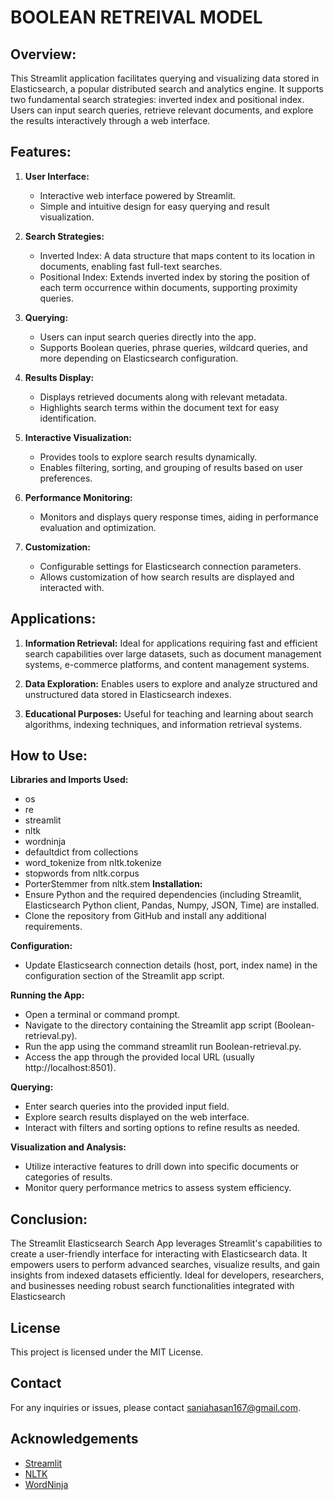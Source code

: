 # BOOLEAN RETREIVAL MODEL
## Overview:
This Streamlit application facilitates querying and visualizing data stored in Elasticsearch, a popular distributed search and analytics engine. It supports two fundamental search strategies: inverted index and positional index. Users can input search queries, retrieve relevant documents, and explore the results interactively through a web interface.

## Features:
1. **User Interface:**
   - Interactive web interface powered by Streamlit.
   - Simple and intuitive design for easy querying and result visualization.

2. **Search Strategies:**
   - Inverted Index: A data structure that maps content to its location in documents, enabling fast full-text searches.
   - Positional Index: Extends inverted index by storing the position of each term occurrence within documents, supporting proximity queries.

3. **Querying:**
   - Users can input search queries directly into the app.
   - Supports Boolean queries, phrase queries, wildcard queries, and more depending on Elasticsearch configuration.

4. **Results Display:**
   - Displays retrieved documents along with relevant metadata.
   - Highlights search terms within the document text for easy identification.

5. **Interactive Visualization:**
   - Provides tools to explore search results dynamically.
   - Enables filtering, sorting, and grouping of results based on user preferences.

6. **Performance Monitoring:**
   - Monitors and displays query response times, aiding in performance evaluation and optimization.

7. **Customization:**
   - Configurable settings for Elasticsearch connection parameters.
   - Allows customization of how search results are displayed and interacted with.

## Applications:
1. **Information Retrieval:** Ideal for applications requiring fast and efficient search capabilities over large datasets, such as document management systems, e-commerce platforms, and content management systems.

2. **Data Exploration:** Enables users to explore and analyze structured and unstructured data stored in Elasticsearch indexes.

3. **Educational Purposes:** Useful for teaching and learning about search algorithms, indexing techniques, and information retrieval systems.

## How to Use:
**Libraries and Imports Used:**
  - os
  - re
  - streamlit
  - nltk
  - wordninja
  - defaultdict from collections
  - word_tokenize from nltk.tokenize
  - stopwords from nltk.corpus
  - PorterStemmer from nltk.stem
**Installation:**
  - Ensure Python and the required dependencies (including Streamlit, Elasticsearch Python client, Pandas, Numpy, JSON, Time) are installed.
  - Clone the repository from GitHub and install any additional requirements.

**Configuration:**
  - Update Elasticsearch connection details (host, port, index name) in the configuration section of the Streamlit app script.

**Running the App:**
  - Open a terminal or command prompt.
  - Navigate to the directory containing the Streamlit app script (Boolean-retrieval.py).
  - Run the app using the command streamlit run Boolean-retrieval.py.
  - Access the app through the provided local URL (usually http://localhost:8501).

**Querying:**
  - Enter search queries into the provided input field.
  - Explore search results displayed on the web interface.
  - Interact with filters and sorting options to refine results as needed.

**Visualization and Analysis:**
  - Utilize interactive features to drill down into specific documents or categories of results.
  - Monitor query performance metrics to assess system efficiency.

## Conclusion:
The Streamlit Elasticsearch Search App leverages Streamlit's capabilities to create a user-friendly interface for interacting with Elasticsearch data. It empowers users to perform advanced searches, visualize results, and gain insights from indexed datasets efficiently. Ideal for developers, researchers, and businesses needing robust search functionalities integrated with Elasticsearch

## License
This project is licensed under the MIT License.

## Contact
For any inquiries or issues, please contact saniahasan167@gmail.com.

## Acknowledgements
- [Streamlit](https://streamlit.io/)
- [NLTK](https://www.nltk.org/)
- [WordNinja](https://github.com/keredson/wordninja)
